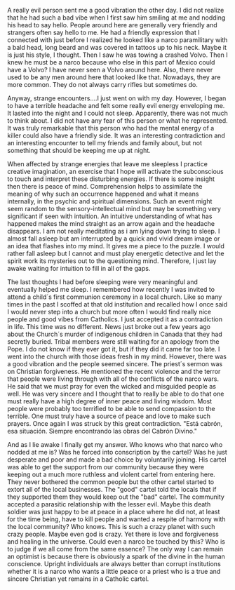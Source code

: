 A really evil person sent me a good vibration the other day.  I did not realize that he had such a bad vibe when I first saw him smiling at me and nodding his head to say hello.  People around here are generally very friendly and strangers often say hello to me.  He had a friendly expression that I connected with just before  I realized he looked like a narco paramilitary with a bald head, long beard and was covered in tattoos up to his neck.  Maybe it is just his style, I thought.  Then I saw he was towing a crashed Volvo.  Then I knew he must be a narco because who else in this part of Mexico could have a Volvo?  I have never seen a Volvo around here.  Also, there never used to be any men around here that looked like that.  Nowadays, they are more common.  They do not always carry rifles but sometimes do.  

Anyway, strange encounters....I just went on with my day.  However,  I began to have a terrible headache and felt some really evil energy enveloping me.  It lasted into the night and I could not sleep. Apparently, there was not much to think about.  I did not have any fear of this person or what he represented.  It was truly remarkable that this person who had the mental energy of a killer could also have a friendly side.  It was an interesting contradiction and an interesting encounter to tell my friends and family about, but not something that should be keeping me up at night.

When affected by strange energies that leave me sleepless I practice creative imagination, an exercise that I hope will activate the subconscious to touch and interpret these disturbing energies.  If there is some insight then there is peace of mind.  Comprehension helps to assimilate the meaning of why such an occurrence happened and what it means internally, in the psychic and spiritual dimensions.  Such an event might seem random to the sensory-intellectual mind but may be something very significant if seen with intuition.   An intuitive understanding of what has happened makes the mind straight as an arrow again and the headache disappears.  I am not really meditating as i am lying down trying to sleep.  I almost fall asleep but am interrupted by a quick and vivid dream image or an idea that flashes into my mind.  It gives me a piece to the puzzle.  I would rather fall asleep but I cannot and must play energetic detective and let the spirit work its mysteries out to the questioning mind.  Therefore, I just lay awake waiting for intuition to fill in all of the gaps.

The last thoughts I had before sleeping were very meaningful and eventually helped me sleep.  I remembered how recently I was invited to attend a child´s first communion ceremony in a local church.  Like so many times in the past I scoffed at that old institution and recalled how I once said I would never step into a church but more often I would find really nice people and good vibes from Catholics.  I just accepted it as a contradiction in life.  This time was no different.  News just broke out a few years ago about the Church´s murder of indigenous children in Canada that they had secretly buried.  Tribal members were still waiting for an apology from the Pope.  I do not know if they ever got it, but if they did it came far too late.  I went into the church with those ideas fresh in my mind.  However, there was a good vibration and the people seemed sincere.  The priest´s sermon was on Christian forgiveness.  He mentioned the recent violence and the terror that people were living through with all of the conflicts of the narco wars.  He said that we must pray for even the wicked and misguided people as well.  He was very sincere and I thought that to really be able to do that one must really have a high degree of inner peace and living wisdom.  Most people were probably too terrified to be able to send compassion to the terrible.  One must truly have a source of peace and love to make such prayers.  Once again I was struck by this great contradiction.   "Está cabrón, esa situación.  Siempre encontrando las obras del Cabrón Divino."  

And as I lie awake I finally get my answer.  Who knows who that narco who nodded at me is?  Was he forced into conscription by the cartel?  Was he just desperate and poor and made a bad choice by voluntarily joining.  His cartel was able to get the support from our community because they were keeping out a much more ruthless and violent cartel from entering here.  They never bothered the common people but the other cartel started to extort all of the local businesses.  The "good" cartel told the locals that if they supported them they would keep out the "bad" cartel.  The community accepted a parasitic relationship with the lesser evil.  Maybe this death soldier was just happy to be at peace in a place where he did not, at least for the time being, have to kill people and wanted a respite of harmony with the local community?  Who knows.  This is such a crazy planet with such crazy people.  Maybe even god is crazy.  Yet there is love and forgiveness and healing in the universe.  Could even a narco be touched by this?  Who is to judge if we all come from the same essence?  The only way I can remain an optimist is because there is obviously a spark of the divine in the human conscience.  Upright individuals are always better than corrupt institutions whether it is a narco who wants a little peace or a priest who is a true and sincere Christian yet remains in a Catholic cartel.
